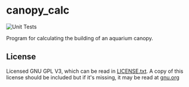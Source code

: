 # canopy_calc

![Unit Tests](https://github.com/sesopenko/canopy_calc/actions/workflows/tests.yml/badge.svg?branch=master)

Program for calculating the building of an aquarium canopy.

## License

Licensed GNU GPL V3, which can be read in [LICENSE.txt](LICENSE.txt). A copy of this license should be
included but if it's missing, it may be read at [gnu.org](https://www.gnu.org/licenses/gpl-3.0.en.html)
